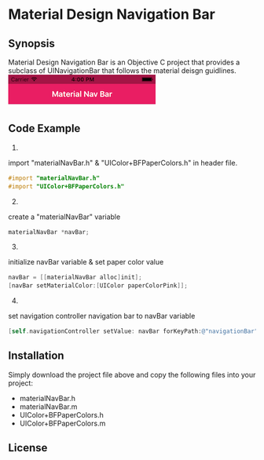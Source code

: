 # Material Design Navigation Bar

## Synopsis

Material Design Navigation Bar is an Objective C project that provides a subclass of UINavigationBar that follows the material deisgn guidlines.   
![alt tag](https://raw.githubusercontent.com/dgkatz/MaterialDesign_NavBar/master/example3.png)

## Code Example

1.
import "materialNavBar.h" & "UIColor+BFPaperColors.h" in header file.
```objective-c
#import "materialNavBar.h"
#import "UIColor+BFPaperColors.h"
```
2.
create a "materialNavBar" variable
```objective-c
materialNavBar *navBar;
```
3.
initialize navBar variable & set paper color value 
```objective-c
navBar = [[materialNavBar alloc]init];
[navBar setMaterialColor:[UIColor paperColorPink]];
```
4.
set navigation controller navigation bar to navBar variable
```objective-c
[self.navigationController setValue: navBar forKeyPath:@"navigationBar"];
```

## Installation

Simply download the project file above and copy the following files into your project:
- materialNavBar.h
- materialNavBar.m
- UIColor+BFPaperColors.h
- UIColor+BFPaperColors.m

## License
